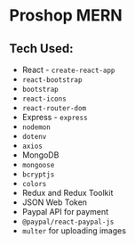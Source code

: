 # Proshop MERN

## Tech Used:

- React - `create-react-app`
- `react-bootstrap`
- `bootstrap`
- `react-icons`
- `react-router-dom`
- Express - `express`
- `nodemon`
- `dotenv`
- `axios`
- MongoDB
- `mongoose`
- `bcryptjs`
- `colors`
- Redux and Redux Toolkit
- JSON Web Token
- Paypal API for payment
- `@paypal/react-paypal-js`
- `multer` for uploading images
